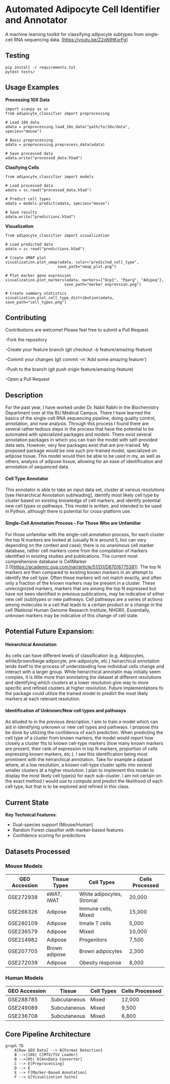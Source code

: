 # **Automated Adipocyte Cell Identifier and Annotator** #
A machine learning toolkit for classifying adipocyte subtypes from single-cell RNA sequencing data.
[https://youtu.be/Z2oN9tKxrFg]
## Testing
```
pip install -r requirements.txt
pytest tests/
```
## Usage Examples
**Processing 10X Data**
```
import scanpy as sc
from adipocyte_classifier import preprocessing

# Load 10X data
adata = preprocessing.load_10x_data("path/to/10x/data", species="mouse")

# Basic preprocessing
adata = preprocessing.preprocess_data(adata)

# Save processed data
adata.write("processed_data.h5ad")
```
**Clasifying Cells**
```
from adipocyte_classifier import models

# Load processed data
adata = sc.read("processed_data.h5ad")

# Predict cell types
adata = models.predict(adata, species="mouse")

# Save results
adata.write("predictions.h5ad")
```
**Visualization**
```
from adipocyte_classifier import visualization

# Load predicted data
adata = sc.read("predictions.h5ad")

# Create UMAP plot
visualization.plot_umap(adata, color="predicted_cell_type", 
                       save_path="umap_plot.png")

# Plot marker gene expression
visualization.plot_markers(adata, markers=["Ucp1", "Pparg", "Adipoq"],
                          save_path="marker_expression.png")

# Create summary statistics
visualization.plot_cell_type_distribution(adata, save_path="cell_types.png")
```
## Contributing
Contributions are welcome! Please feel free to submit a Pull Request.

-Fork the repository

-Create your feature branch (git checkout -b feature/amazing-feature)

-Commit your changes (git commit -m 'Add some amazing feature')

-Push to the branch (git push origin feature/amazing-feature)

-Open a Pull Request

## **Description**
For the past year, I have worked under Dr. Nabil Rabhi in the Biochemistry Department over at the BU Medical Campus. There I have learned the basics of the single-cell RNA sequencing pipeline, doing quality control, annotation, and now analysis. Through this process I found there are several rather tedious steps in the process that have the potential to be automated with specialized packages and models. There exist several annotation packages in which you can train the model with self-provided data sets. However, very few packages exist that are pre-trained. My proposed package would be one such pre-trained model, specialized on adipose tissue. This model would then be able to be used in my, as well as others, analysis of adipose tissue, allowing for an ease of identification and annotation of sequenced data.
#### Cell Type Annotator
This annotator is able to take an input data set, cluster at various resolutions [see Heirarchical Annotation subheading], identify most likely cell type by cluster based on existing knowledge of cell markers, and identify potential new cell types or pathways. This model is written, and intended to be used in Python, although there is potential for cross-platform use.
#### Single-Cell Annotation Process - For Those Who are Unfamiliar
For those unfamiliar with the single-cell annotation process, for each cluster the top N markers are looked at (usually N is around 5, but can vary depending on the context and case); there is no unanimous cell marker database, rather cell markers come from the compilation of markers identified in existing studies and publications. The current most comprehensive database is CellMarker 2.0[https://academic.oup.com/nar/article/51/D1/D870/6775381]. The top N markers are then compared to existing known markers in an attempt to identify the cell type. Often these markers will not match exactly, and often only a fraction of the known markers may be present in a cluster. These unrecognized markers, markers that are among the top N expressed but have not been identified in previous publications, may be indicative of either new cell (sub)types or new pathways. Cell pathways are a series of actions among molecules in a cell that leads to a certain product or a change in the cell (National Human Genome Research Institute, NHGRI). Essentially, unknown markers may be indicative of this change of cell state.
## **Potential Future Expansion:**
#### Heirarchical Annotation
As cells can have different levels of classification (e.g. Adipocytes, white/brown/beige adipocyte, pre-adipocyte, etc.) heirarchical annotation lends itself to the process of understanding how individual cells change and interact with a larger group. While heirarchical annotatin may initially seem complex, it is little more than annotating the dataset at different resolutions and identifying which clusters at a lower resolution give way to more specific and refined clusters at higher resolution. Future implementations fo the package could utilize the trained model to predict the most likely markers at each relevant resolution.
#### Identification of Unknown/New cell types and pathways
As alluded to in the previous description, I aim to train a model which can aid in identifying unknown or new cell types and pathways. I propose this be done by utilizing the confidence of each prediction. When predicting the cell type of a cluster from known markers, the model would report how closely a cluster fits to known cell-type markers (how many known markers are present, their rank of expression in top N markers, proportion of cells expressing known markers, etc.). I see this identification being most prominent with the heirarchical annotation. Take for example a dataset where, at a low resolution, a known cell-type cluster splits into several smaller clusters at a higher resolution. I plan to implement this model to display the most likely cell type(s) for each sub-cluster. I am not certain on the exact method I would use to compute and predict the likelihood of each cell type, but that is to be explored and refined in this class. 
## **Current State**
**Key Technical Features**:
- Dual-species support (Mouse/Human)
- Random Forest classifier with marker-based features
- Confidence scoring for predictions

## Datasets Processed

### Mouse Models
| GEO Accession | Tissue Types | Cell Types | Cells Processed |
|---------------|--------------|------------|-----------------|
| GSE272938     | eWAT, iWAT   | White adipocytes, Stromal | 20,000 |
| GSE266326     | Adipose      | Immune cells, Mixed | 15,000 |
| GSE280109     | Adipose      | Innate T cells | 5,000 |
| GSE236579     | Adipose      | Mixed       | 10,000 |
| GSE214982     | Adipose      | Progenitors | 7,500 |
| GSE207705     | Brown adipose| Brown adipocytes | 2,300 |
| GSE272039     | Adipose      | Obesity response | 8,000 |

### Human Models
| GEO Accession | Tissue       | Cell Types | Cells Processed |
|---------------|--------------|------------|-----------------|
| GSE288785     | Subcutaneous | Mixed       | 12,000 |
| GSE249089     | Subcutaneous | Mixed       | 9,500 |
| GSE236708     | Subcutaneous | Mixed       | 6,800 |

## Core Pipeline Architecture
```mermaid
graph TD
    A[Raw GEO Data] --> B{Format Detection}
    B -->|10X| C[MTX/TSV Loader]
    B -->|H5| D[AnnData Converter]
    C --> E[Preprocessing]
    D --> E
    E --> F[Marker-Based Annotation]
    F --> G[Visualization Suite]
